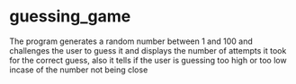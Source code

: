 # guessing_game
The program generates a random number between 1 and 100 and challenges the user to guess it and displays the number of attempts it took for the correct guess, also it tells if the user is guessing too high or too low incase of the number not being close
